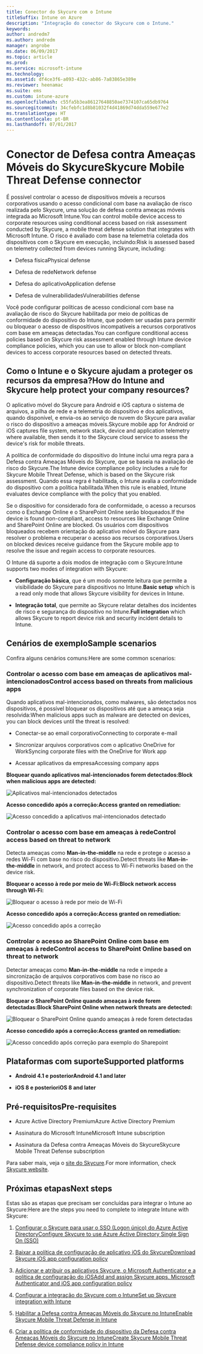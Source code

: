 ```yaml
---
title: Conector do Skycure com o Intune
titleSuffix: Intune on Azure
description: "Integração do conector do Skycure com o Intune."
keywords: 
author: andredm7
ms.author: andredm
manager: angrobe
ms.date: 06/09/2017
ms.topic: article
ms.prod: 
ms.service: microsoft-intune
ms.technology: 
ms.assetid: df4ce3f6-a093-432c-ab86-7a83865e389e
ms.reviewer: heenamac
ms.suite: ems
ms.custom: intune-azure
ms.openlocfilehash: c55fa5b3ea86127648850ae7374107ca65db9764
ms.sourcegitcommit: 34cfebfc1d8b81032f4d41869d74dda559e677e2
ms.translationtype: HT
ms.contentlocale: pt-BR
ms.lasthandoff: 07/01/2017
---
```

# <span data-ttu-id="a020a-103">Conector de Defesa contra Ameaças Móveis do Skycure</span><span class="sxs-lookup"><span data-stu-id="a020a-103">Skycure Mobile Threat Defense connector</span></span>
<a id="skycure-mobile-threat-defense-connector" class="xliff"></a>

<span data-ttu-id="a020a-104">É possível controlar o acesso de dispositivos móveis a recursos corporativos usando o acesso condicional com base na avaliação de risco realizada pelo Skycure, uma solução de defesa contra ameaças móveis integrada ao Microsoft Intune.</span><span class="sxs-lookup"><span data-stu-id="a020a-104">You can control mobile device access to corporate resources using conditional access based on risk assessment conducted by Skycure, a mobile threat defense solution that integrates with Microsoft Intune.</span></span> <span data-ttu-id="a020a-105">O risco é avaliado com base na telemetria coletada dos dispositivos com o Skycure em execução, incluindo:</span><span class="sxs-lookup"><span data-stu-id="a020a-105">Risk is assessed based on telemetry collected from devices running Skycure, including:</span></span>

-   <span data-ttu-id="a020a-106">Defesa física</span><span class="sxs-lookup"><span data-stu-id="a020a-106">Physical defense</span></span>

-   <span data-ttu-id="a020a-107">Defesa de rede</span><span class="sxs-lookup"><span data-stu-id="a020a-107">Network defense</span></span>

-   <span data-ttu-id="a020a-108">Defesa do aplicativo</span><span class="sxs-lookup"><span data-stu-id="a020a-108">Application defense</span></span>

-   <span data-ttu-id="a020a-109">Defesa de vulnerabilidades</span><span class="sxs-lookup"><span data-stu-id="a020a-109">Vulnerabilities defense</span></span>

<span data-ttu-id="a020a-110">Você pode configurar políticas de acesso condicional com base na avaliação de risco do Skycure habilitada por meio de políticas de conformidade do dispositivo do Intune, que podem ser usadas para permitir ou bloquear o acesso de dispositivos incompatíveis a recursos corporativos com base em ameaças detectadas.</span><span class="sxs-lookup"><span data-stu-id="a020a-110">You can configure conditional access policies based on Skycure risk assessment enabled through Intune device compliance policies, which you can use to allow or block non-compliant devices to access corporate resources based on detected threats.</span></span>

## <span data-ttu-id="a020a-111">Como o Intune e o Skycure ajudam a proteger os recursos da empresa?</span><span class="sxs-lookup"><span data-stu-id="a020a-111">How do Intune and Skycure help protect your company resources?</span></span>
<a id="how-do-intune-and-skycure-help-protect-your-company-resources" class="xliff"></a>

<span data-ttu-id="a020a-112">O aplicativo móvel do Skycure para Android e iOS captura o sistema de arquivos, a pilha de rede e a telemetria do dispositivo e dos aplicativos, quando disponível, e envia-os ao serviço de nuvem do Skycure para avaliar o risco do dispositivo a ameaças móveis.</span><span class="sxs-lookup"><span data-stu-id="a020a-112">Skycure mobile app for Android or iOS captures file system, network stack, device and application telemetry where available, then sends it to the Skycure cloud service to assess the device's risk for mobile threats.</span></span>

<span data-ttu-id="a020a-113">A política de conformidade do dispositivo do Intune inclui uma regra para a Defesa contra Ameaças Móveis do Skycure, que se baseia na avaliação de risco do Skycure.</span><span class="sxs-lookup"><span data-stu-id="a020a-113">The Intune device compliance policy includes a rule for Skycure Mobile Threat Defense, which is based on the Skycure risk assessment.</span></span> <span data-ttu-id="a020a-114">Quando essa regra é habilitada, o Intune avalia a conformidade do dispositivo com a política habilitada.</span><span class="sxs-lookup"><span data-stu-id="a020a-114">When this rule is enabled, Intune evaluates device compliance with the policy that you enabled.</span></span>

<span data-ttu-id="a020a-115">Se o dispositivo for considerado fora de conformidade, o acesso a recursos como o Exchange Online e o SharePoint Online serão bloqueados.</span><span class="sxs-lookup"><span data-stu-id="a020a-115">If the device is found non-compliant, access to resources like Exchange Online and SharePoint Online are blocked.</span></span> <span data-ttu-id="a020a-116">Os usuários com dispositivos bloqueados recebem orientação do aplicativo móvel do Skycure para resolver o problema e recuperar o acesso aos recursos corporativos.</span><span class="sxs-lookup"><span data-stu-id="a020a-116">Users on blocked devices receive guidance from the Skycure mobile app to resolve the issue and regain access to corporate resources.</span></span>

<span data-ttu-id="a020a-117">O Intune dá suporte a dois modos de integração com o Skycure:</span><span class="sxs-lookup"><span data-stu-id="a020a-117">Intune supports two modes of integration with Skycure:</span></span>

-   <span data-ttu-id="a020a-118">**Configuração básica**, que é um modo somente leitura que permite a visibilidade do Skycure para dispositivos no Intune.</span><span class="sxs-lookup"><span data-stu-id="a020a-118">**Basic setup** which is a read only mode that allows Skycure visibility for devices in Intune.</span></span>

-   <span data-ttu-id="a020a-119">**Integração total**, que permite ao Skycure relatar detalhes dos incidentes de risco e segurança do dispositivo no Intune.</span><span class="sxs-lookup"><span data-stu-id="a020a-119">**Full integration** which allows Skycure to report device risk and security incident details to Intune.</span></span>

## <span data-ttu-id="a020a-120">Cenários de exemplo</span><span class="sxs-lookup"><span data-stu-id="a020a-120">Sample scenarios</span></span>
<a id="sample-scenarios" class="xliff"></a>

<span data-ttu-id="a020a-121">Confira alguns cenários comuns:</span><span class="sxs-lookup"><span data-stu-id="a020a-121">Here are some common scenarios:</span></span>

### <span data-ttu-id="a020a-122">Controlar o acesso com base em ameaças de aplicativos mal-intencionados</span><span class="sxs-lookup"><span data-stu-id="a020a-122">Control access based on threats from malicious apps</span></span>
<a id="control-access-based-on-threats-from-malicious-apps" class="xliff"></a>

<span data-ttu-id="a020a-123">Quando aplicativos mal-intencionados, como malwares, são detectados nos dispositivos, é possível bloquear os dispositivos até que a ameaça seja resolvida:</span><span class="sxs-lookup"><span data-stu-id="a020a-123">When malicious apps such as malware are detected on devices, you can block devices until the threat is resolved:</span></span>

-   <span data-ttu-id="a020a-124">Conectar-se ao email corporativo</span><span class="sxs-lookup"><span data-stu-id="a020a-124">Connecting to corporate e-mail</span></span>

-   <span data-ttu-id="a020a-125">Sincronizar arquivos corporativos com o aplicativo OneDrive for Work</span><span class="sxs-lookup"><span data-stu-id="a020a-125">Syncing corporate files with the OneDrive for Work app</span></span>

-   <span data-ttu-id="a020a-126">Acessar aplicativos da empresa</span><span class="sxs-lookup"><span data-stu-id="a020a-126">Accessing company apps</span></span>

<span data-ttu-id="a020a-127">**Bloquear quando aplicativos mal-intencionados forem detectados:**</span><span class="sxs-lookup"><span data-stu-id="a020a-127">**Block when malicious apps are detected:**</span></span>

![Aplicativos mal-intencionados detectados](./media/skycure-arch-1.png)

<span data-ttu-id="a020a-129">**Acesso concedido após a correção:**</span><span class="sxs-lookup"><span data-stu-id="a020a-129">**Access granted on remediation:**</span></span>

![Acesso concedido a aplicativos mal-intencionados detectado](./media/skycure-arch-2.png)

### <span data-ttu-id="a020a-131">Controlar o acesso com base em ameaças à rede</span><span class="sxs-lookup"><span data-stu-id="a020a-131">Control access based on threat to network</span></span>
<a id="control-access-based-on-threat-to-network" class="xliff"></a>

<span data-ttu-id="a020a-132">Detecta ameaças como **Man-in-the-middle** na rede e protege o acesso a redes Wi-Fi com base no risco do dispositivo.</span><span class="sxs-lookup"><span data-stu-id="a020a-132">Detect threats like **Man-in-the-middle** in network, and protect access to Wi-Fi networks based on the device risk.</span></span>

<span data-ttu-id="a020a-133">**Bloquear o acesso à rede por meio de Wi-Fi:**</span><span class="sxs-lookup"><span data-stu-id="a020a-133">**Block network access through Wi-Fi:**</span></span>

![Bloquear o acesso à rede por meio de Wi-Fi](./media/skycure-arch-3.png)

<span data-ttu-id="a020a-135">**Acesso concedido após a correção:**</span><span class="sxs-lookup"><span data-stu-id="a020a-135">**Access granted on remediation:**</span></span>

![Acesso concedido após a correção](./media/skycure-arch-4.png)

### <span data-ttu-id="a020a-137">Controlar o acesso ao SharePoint Online com base em ameaças à rede</span><span class="sxs-lookup"><span data-stu-id="a020a-137">Control access to SharePoint Online based on threat to network</span></span>
<a id="control-access-to-sharepoint-online-based-on-threat-to-network" class="xliff"></a>

<span data-ttu-id="a020a-138">Detectar ameaças como **Man-in-the-middle** na rede e impede a sincronização de arquivos corporativos com base no risco ao dispositivo.</span><span class="sxs-lookup"><span data-stu-id="a020a-138">Detect threats like **Man-in-the-middle** in network, and prevent synchronization of corporate files based on the device risk.</span></span>

<span data-ttu-id="a020a-139">**Bloquear o SharePoint Online quando ameaças à rede forem detectadas:**</span><span class="sxs-lookup"><span data-stu-id="a020a-139">**Block SharePoint Online when network threats are detected:**</span></span>

![Bloquear o SharePoint Online quando ameaças à rede forem detectadas](./media/skycure-arch-5.png)

<span data-ttu-id="a020a-141">**Acesso concedido após a correção:**</span><span class="sxs-lookup"><span data-stu-id="a020a-141">**Access granted on remediation:**</span></span>

![Acesso concedido após correção para exemplo do Sharepoint](./media/skycure-arch-6.png)

## <span data-ttu-id="a020a-143">Plataformas com suporte</span><span class="sxs-lookup"><span data-stu-id="a020a-143">Supported platforms</span></span>
<a id="supported-platforms" class="xliff"></a>

-   <span data-ttu-id="a020a-144">**Android 4.1 e posterior**</span><span class="sxs-lookup"><span data-stu-id="a020a-144">**Android 4.1 and later**</span></span>

-   <span data-ttu-id="a020a-145">**iOS 8 e posterior**</span><span class="sxs-lookup"><span data-stu-id="a020a-145">**iOS 8 and later**</span></span>

## <span data-ttu-id="a020a-146">Pré-requisitos</span><span class="sxs-lookup"><span data-stu-id="a020a-146">Pre-requisites</span></span>
<a id="pre-requisites" class="xliff"></a>

-   <span data-ttu-id="a020a-147">Azure Active Directory Premium</span><span class="sxs-lookup"><span data-stu-id="a020a-147">Azure Active Directory Premium</span></span>

-   <span data-ttu-id="a020a-148">Assinatura do Microsoft Intune</span><span class="sxs-lookup"><span data-stu-id="a020a-148">Microsoft Intune subscription</span></span>

-   <span data-ttu-id="a020a-149">Assinatura da Defesa contra Ameaças Móveis do Skycure</span><span class="sxs-lookup"><span data-stu-id="a020a-149">Skycure Mobile Threat Defense subscription</span></span>

<span data-ttu-id="a020a-150">Para saber mais, veja o [site do Skycure](https://www.skycure.com/skycure-microsoft-integration/).</span><span class="sxs-lookup"><span data-stu-id="a020a-150">For more information, check [Skycure website](https://www.skycure.com/skycure-microsoft-integration/).</span></span>

## <span data-ttu-id="a020a-151">Próximas etapas</span><span class="sxs-lookup"><span data-stu-id="a020a-151">Next steps</span></span>
<a id="next-steps" class="xliff"></a>

<span data-ttu-id="a020a-152">Estas são as etapas que precisam ser concluídas para integrar o Intune ao Skycure:</span><span class="sxs-lookup"><span data-stu-id="a020a-152">Here are the steps you need to complete to integrate Intune with Skycure:</span></span>

1.  [<span data-ttu-id="a020a-153">Configurar o Skycure para usar o SSO (Logon único) do Azure Active Directory</span><span class="sxs-lookup"><span data-stu-id="a020a-153">Configure Skycure to use Azure Active Directory Single Sign On (SSO)</span></span>](skycure-azure-sso-configure.md)

2.  [<span data-ttu-id="a020a-154">Baixar a política de configuração de aplicativo iOS do Skycure</span><span class="sxs-lookup"><span data-stu-id="a020a-154">Download Skycure iOS app configuration policy</span></span>](skycure-ios-app-configuration-policy-download.md)

3.  [<span data-ttu-id="a020a-155">Adicionar e atribuir os aplicativos Skycure, o Microsoft Authenticator e a política de configuração do iOS</span><span class="sxs-lookup"><span data-stu-id="a020a-155">Add and assign Skycure apps, Microsoft Authenticator and iOS app configuration policy</span></span>](mtd-apps-ios-app-configuration-policy-add-assign.md)

4.  [<span data-ttu-id="a020a-156">Configurar a integração do Skycure com o Intune</span><span class="sxs-lookup"><span data-stu-id="a020a-156">Set up Skycure integration with Intune</span></span>](skycure-mtd-connector-integration.md)

5.  [<span data-ttu-id="a020a-157">Habilitar a Defesa contra Ameaças Móveis do Skycure no Intune</span><span class="sxs-lookup"><span data-stu-id="a020a-157">Enable Skycure Mobile Threat Defense in Intune</span></span>](mtd-connector-enable.md)

6.  [<span data-ttu-id="a020a-158">Criar a política de conformidade do dispositivo da Defesa contra Ameaças Móveis do Skycure no Intune</span><span class="sxs-lookup"><span data-stu-id="a020a-158">Create Skycure Mobile Threat Defense device compliance policy in Intune</span></span>](mtd-device-compliance-policy-create.md)
